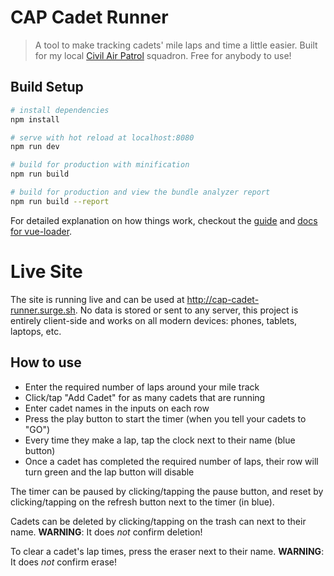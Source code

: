 # CAP Cadet Runner

> A tool to make tracking cadets' mile laps and time a little easier. Built for my local [Civil Air Patrol](http://gocivilairpatrol.com) squadron. Free for anybody to use!

## Build Setup

``` bash
# install dependencies
npm install

# serve with hot reload at localhost:8080
npm run dev

# build for production with minification
npm run build

# build for production and view the bundle analyzer report
npm run build --report
```

For detailed explanation on how things work, checkout the [guide](http://vuejs-templates.github.io/webpack/) and [docs for vue-loader](http://vuejs.github.io/vue-loader).

# Live Site
The site is running live and can be used at http://cap-cadet-runner.surge.sh. No data is stored or sent to any server, this project is entirely client-side and works on all modern devices: phones, tablets, laptops, etc.

## How to use
 * Enter the required number of laps around your mile track
 * Click/tap "Add Cadet" for as many cadets that are running
 * Enter cadet names in the inputs on each row
 * Press the play button to start the timer (when you tell your cadets to "GO")
 * Every time they make a lap, tap the clock next to their name (blue button)
 * Once a cadet has completed the required number of laps, their row will turn green and the lap button will disable
 
The timer can be paused by clicking/tapping the pause button, and reset by clicking/tapping on the refresh button next to the timer (in blue).

Cadets can be deleted by clicking/tapping on the trash can next to their name. **WARNING**: It does _not_ confirm deletion!

To clear a cadet's lap times, press the eraser next to their name. **WARNING**: It does _not_ confirm erase!
